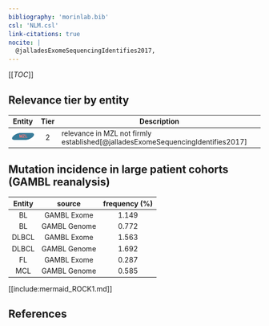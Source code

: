```yaml
---
bibliography: 'morinlab.bib'
csl: 'NLM.csl'
link-citations: true
nocite: |
  @jalladesExomeSequencingIdentifies2017, 
---
```


[[_TOC_]]




## Relevance tier by entity

|Entity|Tier|Description|
|:------:|:----:|--------------------------------------|
|![MZL](images/icons/MZL_tier2.png)|2|relevance in MZL not firmly established[@jalladesExomeSequencingIdentifies2017]|


## Mutation incidence in large patient cohorts (GAMBL reanalysis)

|Entity|source |frequency (%)|
|:------:|:----:|:----:|
|BL|GAMBL Exome |1.149 |
|BL|GAMBL Genome |0.772 |
|DLBCL|GAMBL Exome |1.563 |
|DLBCL|GAMBL Genome |1.692 |
|FL|GAMBL Exome |0.287 |
|MCL|GAMBL Genome |0.585 |


[[include:mermaid_ROCK1.md]]

## References


